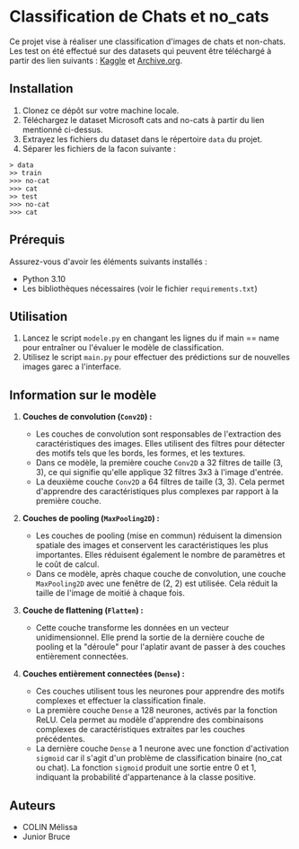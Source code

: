 # Classification de Chats et no_cats

Ce projet vise à réaliser une classification d'images de chats et non-chats. Les test on été effectué sur des datasets qui peuvent être téléchargé à partir des lien suivants : [Kaggle](https://www.kaggle.com/datasets/iamsouravbanerjee/animal-image-dataset-90-different-animals?resource=download) et [Archive.org](https://archive.org/details/CAT_DATASET).

## Installation

1. Clonez ce dépôt sur votre machine locale.
2. Téléchargez le dataset Microsoft cats and no-cats à partir du lien mentionné ci-dessus.
3. Extrayez les fichiers du dataset dans le répertoire `data` du projet. 
4. Séparer les fichiers de la facon suivante :
```
> data
>> train
>>> no-cat
>>> cat
>> test
>>> no-cat
>>> cat
```

## Prérequis

Assurez-vous d'avoir les éléments suivants installés :

- Python 3.10
- Les bibliothèques nécessaires (voir le fichier `requirements.txt`)

## Utilisation

1. Lancez le script `modele.py` en changant les lignes du if main == name pour entraîner ou l'évaluer le modèle de classification.
2. Utilisez le script `main.py` pour effectuer des prédictions sur de nouvelles images garec a l'interface.

## Information sur le modèle

1. **Couches de convolution (`Conv2D`) :**
   - Les couches de convolution sont responsables de l'extraction des caractéristiques des images. Elles utilisent des filtres pour détecter des motifs tels que les bords, les formes, et les textures.
   - Dans ce modèle, la première couche `Conv2D` a 32 filtres de taille (3, 3), ce qui signifie qu'elle applique 32 filtres 3x3 à l'image d'entrée.
   - La deuxième couche `Conv2D` a 64 filtres de taille (3, 3). Cela permet d'apprendre des caractéristiques plus complexes par rapport à la première couche.

2. **Couches de pooling (`MaxPooling2D`) :**
   - Les couches de pooling (mise en commun) réduisent la dimension spatiale des images et conservent les caractéristiques les plus importantes. Elles réduisent également le nombre de paramètres et le coût de calcul.
   - Dans ce modèle, après chaque couche de convolution, une couche `MaxPooling2D` avec une fenêtre de (2, 2) est utilisée. Cela réduit la taille de l'image de moitié à chaque fois.

3. **Couche de flattening (`Flatten`) :**
   - Cette couche transforme les données en un vecteur unidimensionnel. Elle prend la sortie de la dernière couche de pooling et la "déroule" pour l'aplatir avant de passer à des couches entièrement connectées.

4. **Couches entièrement connectées (`Dense`) :**
   - Ces couches utilisent tous les neurones pour apprendre des motifs complexes et effectuer la classification finale.
   - La première couche `Dense` a 128 neurones, activés par la fonction ReLU. Cela permet au modèle d'apprendre des combinaisons complexes de caractéristiques extraites par les couches précédentes.
   - La dernière couche `Dense` a 1 neurone avec une fonction d'activation `sigmoid` car il s'agit d'un problème de classification binaire (no_cat ou chat). La fonction `sigmoid` produit une sortie entre 0 et 1, indiquant la probabilité d'appartenance à la classe positive.


## Auteurs

- COLIN Mélissa
- Junior Bruce


